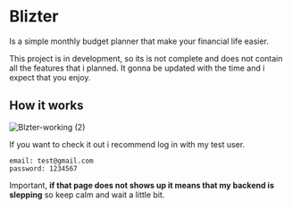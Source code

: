 # Blizter

Is a simple monthly budget planner that make your financial
life easier.

This project is in development, so its is not complete and does not
contain all the features that i planned. It gonna be updated with
the time and i expect that you enjoy.

## How it works

![Blzter-working (2)](https://user-images.githubusercontent.com/87545322/175557469-7346905e-18ab-464c-8043-2a8022d9f42c.gif)

If you want to check it out i recommend log in with my test user.

```
email: test@gmail.com
password: 1234567
```

 Important, __if that page does not shows up it means that my backend is slepping__
 so keep calm and wait a little bit.
